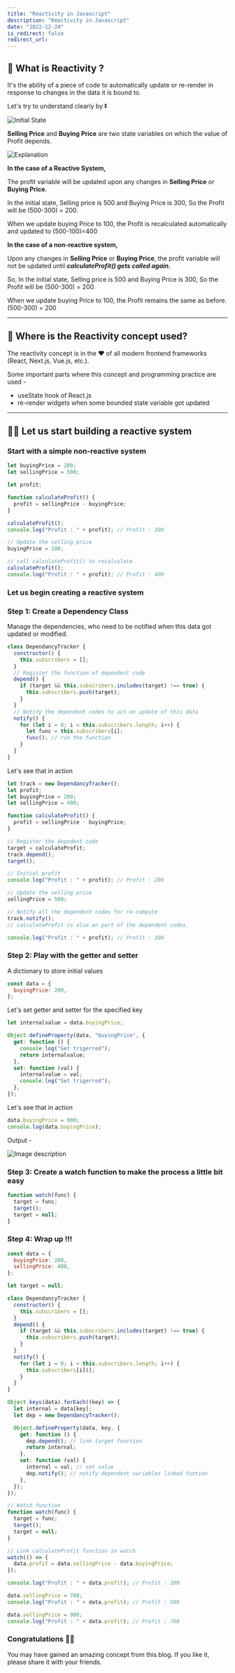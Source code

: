 ```yaml
---
title: "Reactivity in Javascript"
description: "Reactivity in Javascript"
date: "2022-12-24"
is_redirect: false
redirect_url:
---
```


## 👀 What is Reactivity ?

It's the ability of a piece of code to automatically update or re-render in response to changes in the data it is bound to.

Let's try to understand clearly by ⏬

![Initial State](/assets/reactivity-in-javascript/initial-state.avif)

**Selling Price** and **Buying Price** are two state variables on which the value of Profit depends.

![Explanation](/assets/reactivity-in-javascript/explanation.avif)

**In the case of a Reactive System,**

The profit variable will be updated upon any changes in **Selling Price** or **Buying Price**.

In the initial state, Selling price is 500 and Buying Price is 300, So the Profit will be (500-300) = 200.

When we update buying Price to 100, the Profit is recalculated automatically and updated to (500-100)=400

**In the case of a non-reactive system,**

Upon any changes in **Selling Price** or **Buying Price**, the profit variable will not be updated until **_calculateProfit() gets called again._**

So, In the initial state, Selling price is 500 and Buying Price is 300, So the Profit will be (500-300) = 200.

When we update buying Price to 100, the Profit remains the same as before. (500-300) = 200

---

## **🤔 Where is the Reactivity concept used?**

The reactivity concept is in the ❤️ of all modern frontend frameworks (React, Next.js, Vue.js, etc.).

Some important parts where this concept and programming practice are used -

- useState hook of React.js
- re-render widgets when some bounded state variable got updated

---

## **🚀🚀 Let us start building a reactive system**

### **Start with a simple non-reactive system**

```javascript
let buyingPrice = 200;
let sellingPrice = 500;

let profit;

function calculateProfit() {
  profit = sellingPrice - buyingPrice;
}

calculateProfit();
console.log("Profit : " + profit); // Profit : 300

// Update the selling price
buyingPrice = 100;

// call calculateProfit() to recalculate
calculateProfit();
console.log("Profit : " + profit); // Profit : 400
```

### **Let us begin creating a reactive system**

### **Step 1: Create a Dependency Class**

Manage the dependencies, who need to be notified when this data got updated or modified.

```javascript
class DependancyTracker {
  constructor() {
    this.subscribers = [];
  }
  // Register the function of dependent code
  depend() {
    if (target && this.subscribers.includes(target) !== true) {
      this.subscribers.push(target);
    }
  }
  // Notify the dependent codes to act on update of this data
  notify() {
    for (let i = 0; i < this.subscribers.length; i++) {
      let func = this.subscribers[i];
      func(); // run the function
    }
  }
}
```

Let's see that in action

```javascript
let track = new DependancyTracker();
let profit;
let buyingPrice = 200;
let sellingPrice = 400;

function calculateProfit() {
  profit = sellingPrice - buyingPrice;
}

// Register the depndent code
target = calculateProfit;
track.depend();
target();

// Initial profit
console.log("Profit : " + profit); // Profit : 200

// Update the selling price
sellingPrice = 500;

// Notify all the dependent codes for re-compute
track.notify();
// calculateProfit is also an part of the dependent codes.

console.log("Profit : " + profit); // Profit : 300
```

### **Step 2: Play with the getter and setter**

A dictionary to store initial values

```javascript
const data = {
  buyingPrice: 200,
};
```

Let's set getter and setter for the specified key

```javascript
let internalvalue = data.buyingPrice;

Object.defineProperty(data, "buyingPrice", {
  get: function () {
    console.log("Get trigerred");
    return internalvalue;
  },
  set: function (val) {
    internalvalue = val;
    console.log("Set trigerred");
  },
});
```

Let's see that in action

```javascript
data.buyingPrice = 900;
console.log(data.buyingPrice);
```

Output -

![Image description](/assets/reactivity-in-javascript/output.avif)

### **Step 3: Create a watch function to make the process a little bit easy**

```javascript
function watch(func) {
  target = func;
  target();
  target = null;
}
```

### **Step 4: Wrap up !!!**

```javascript
const data = {
  buyingPrice: 200,
  sellingPrice: 400,
};

let target = null;

class DependancyTracker {
  constructor() {
    this.subscribers = [];
  }
  depend() {
    if (target && this.subscribers.includes(target) !== true) {
      this.subscribers.push(target);
    }
  }
  notify() {
    for (let i = 0; i < this.subscribers.length; i++) {
      this.subscribers[i]();
    }
  }
}

Object.keys(data).forEach((key) => {
  let internal = data[key];
  let dep = new DependancyTracker();

  Object.defineProperty(data, key, {
    get: function () {
      dep.depend(); // link target function
      return internal;
    },
    set: function (val) {
      internal = val; // set value
      dep.notify(); // notify dependent variables linked funtion
    },
  });
});

// Watch function
function watch(func) {
  target = func;
  target();
  target = null;
}

// Link calculateProfit function in watch
watch(() => {
  data.profit = data.sellingPrice - data.buyingPrice;
});

console.log("Profit : " + data.profit); // Profit : 200

data.sellingPrice = 700;
console.log("Profit : " + data.profit); // Profit : 500

data.sellingPrice = 900;
console.log("Profit : " + data.profit); // Profit : 700
```

### **Congratulations 🎉🎉**

You may have gained an amazing concept from this blog. If you like it, please share it with your friends.
